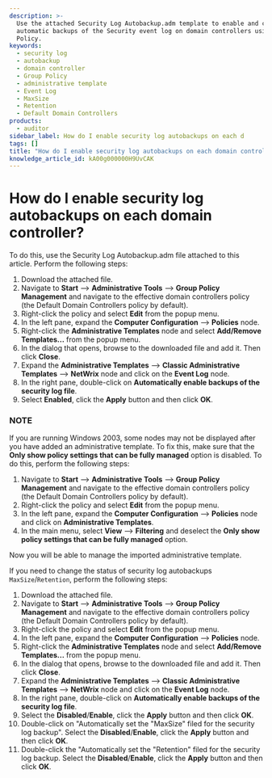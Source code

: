 ```yaml
---
description: >-
  Use the attached Security Log Autobackup.adm template to enable and configure
  automatic backups of the Security event log on domain controllers using Group
  Policy.
keywords:
  - security log
  - autobackup
  - domain controller
  - Group Policy
  - administrative template
  - Event Log
  - MaxSize
  - Retention
  - Default Domain Controllers
products:
  - auditor
sidebar_label: How do I enable security log autobackups on each d
tags: []
title: "How do I enable security log autobackups on each domain controller?"
knowledge_article_id: kA00g000000H9UvCAK
---
```


# How do I enable security log autobackups on each domain controller?

To do this, use the Security Log Autobackup.adm file attached to this article. Perform the following steps:

1. Download the attached file.
2. Navigate to **Start** --> **Administrative Tools** --> **Group Policy Management** and navigate to the effective domain controllers policy (the Default Domain Controllers policy by default).
3. Right-click the policy and select **Edit** from the popup menu.
4. In the left pane, expand the **Computer Configuration** --> **Policies** node.
5. Right-click the **Administrative Templates** node and select **Add/Remove Templates...** from the popup menu.
6. In the dialog that opens, browse to the downloaded file and add it. Then click **Close**.
7. Expand the **Administrative Templates** --> **Classic Administrative Templates** --> **NetWrix** node and click on the **Event Log** node.
8. In the right pane, double-click on **Automatically enable backups of the security log file**.
9. Select **Enabled**, click the **Apply** button and then click **OK**.

### NOTE
If you are running Windows 2003, some nodes may not be displayed after you have added an administrative template. To fix this, make sure that the **Only show policy settings that can be fully managed** option is disabled. To do this, perform the following steps:

1. Navigate to **Start** --> **Administrative Tools** --> **Group Policy Management** and navigate to the effective domain controllers policy (the Default Domain Controllers policy by default).
2. Right-click the policy and select **Edit** from the popup menu.
3. In the left pane, expand the **Computer Configuration** --> **Policies** node and click on **Administrative Templates**.
4. In the main menu, select **View** --> **Filtering** and deselect the **Only show policy settings that can be fully managed** option.

Now you will be able to manage the imported administrative template.

If you need to change the status of security log autobackups `MaxSize`/`Retention`, perform the following steps:

1. Download the attached file.
2. Navigate to **Start** --> **Administrative Tools** --> **Group Policy Management** and navigate to the effective domain controllers policy (the Default Domain Controllers policy by default).
3. Right-click the policy and select **Edit** from the popup menu.
4. In the left pane, expand the **Computer Configuration** --> **Policies** node.
5. Right-click the **Administrative Templates** node and select **Add/Remove Templates...** from the popup menu.
6. In the dialog that opens, browse to the downloaded file and add it. Then click **Close**.
7. Expand the **Administrative Templates** --> **Classic Administrative Templates** --> **NetWrix** node and click on the **Event Log** node.
8. In the right pane, double-click on **Automatically enable backups of the security log file**.
9. Select the **Disabled**/**Enable**, click the **Apply** button and then click **OK**.
10. Double-click on "Automatically set the "MaxSize" filed for the security log backup". Select the **Disabled**/**Enable**, click the **Apply** button and then click **OK**.
11. Double-click the "Automatically set the "Retention" filed for the security log backup. Select the **Disabled**/**Enable**, click the **Apply** button and then click **OK**.
